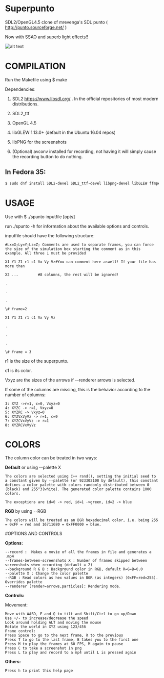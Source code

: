 # Superpunto
SDL2/OpenGL4.5 clone of mrevenga's SDL punto ( http://punto.sourceforge.net/ )

Now with SSAO and superb light effects!!

![alt text](screenshots/shot_0.png "")

# COMPILATION
Run the Makefile using $ make


Dependencies:

1. SDL2 https://www.libsdl.org/ . In the official repositories of most modern distributions.

2. SDL2_ttf

3. OpenGL 4.5

4. libGLEW 1.13.0+ (default in the Ubuntu 16.04 repos)

5. libPNG for the screenshots

6. (Optional) avconv installed for recording, not having it will simply cause the recording button to do nothing.

## In Fedora 35:

```bash 
$ sudo dnf install SDL2-devel SDL2_ttf-devel libpng-devel libGLEW ffmpeg glew-devel
```

# USAGE
Use with $ ./spunto inputfile [opts]

run ./spunto -h for information about the available options and controls.


inputfile should have the following structure:

	#Lx=X;Ly=Y;Lz=Z; Comments are used to separate frames, you can force the size of the simulation box starting the comment as in this example. All three L must be provided

	X1 Y1 Z1 r1 c1 Vx Vy Vz#You can comment here aswell! If your file has more than
	
	X2 ...         #8 columns, the rest will be ignored!

	.

	.

	.

	\# frame=2

	X1 Y1 Z1 r1 c1 Vx Vy Vz

	.

	.

	.

	\# frame = 3

r1 is the size of the superpunto.

c1 is its color.

Vxyz are the sizes of the arrows if --renderer arrows is selected.

If some of the columns are missing, this is the behavior according to the number of columns:

	3: XYZ ->r=1, c=0, Vxyz=0
	4: XYZC -> r=1, Vxyz=0
	5: XYZRC -> Vxyz=0
	6: XYZVxVyVz -> r=1, c=0
	7: XYZCVxVyVz -> r=1
	8: XYZRCVxVyVz

# COLORS

The column color can be treated in two ways:

**Default** or using --palette X

	The colors are selected using C++ rand(), setting the initial seed to a constant given by --palette (or 923302100 by default), this constant defines a color palette with colors randomly distributed between 0 (black) and 255^3(white). The generated color palette contains 1000 colors.

	The exceptions are id=0 -> red, id=1 ->green, id=2 -> blue


**RGB** by using --RGB

	The colors will be treated as an BGR hexadecimal color, i.e. being 255 = 0xFF = red and 16711680 = 0xFF0000 = blue.



#OPTIONS AND CONTROLS

**Options:**

	--record :  Makes a movie of all the frames in file and generates a .mp4
	--frames-between-screenshots X : Number of frames skipped between screenshots when recording (default = 2)
	--background R G B : Background color in RGB, default R=G=B=0.0
	--palette X : Change the color palette
	--RGB : Read colors as hex values in BGR (as integers) (0xFF=red=255). Overrides palette
	--renderer [render=arrows,particles]: Rendering mode.
	
**Controls:**
	
Movement:
	
	Move with WASD, E and Q to tilt and Shift/Ctrl to go up/Down
	Use +/- to increase/decrease the speed
	Look around holding ALT and moving the mouse
	Rotate the world in XYZ using 123/456
	Frame control:
	Press Space to go to the next frame, R to the previous
	Press T to go to the last frame, B takes you to the first one
	Press M to play the frames at 60 FPS, M again to pause
	Press C to take a screenshot in png
	Press L to play and record to a mp4 until L is pressed again
	
**Others:**

	Press h to print this help page
	


